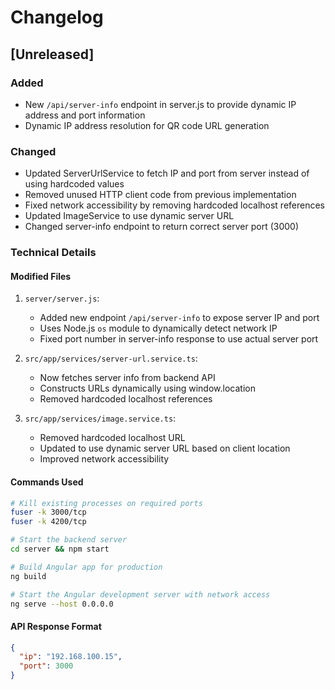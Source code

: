 # Changelog

## [Unreleased]

### Added
- New `/api/server-info` endpoint in server.js to provide dynamic IP address and port information
- Dynamic IP address resolution for QR code URL generation

### Changed
- Updated ServerUrlService to fetch IP and port from server instead of using hardcoded values
- Removed unused HTTP client code from previous implementation
- Fixed network accessibility by removing hardcoded localhost references
- Updated ImageService to use dynamic server URL
- Changed server-info endpoint to return correct server port (3000)

### Technical Details

#### Modified Files
1. `server/server.js`:
   - Added new endpoint `/api/server-info` to expose server IP and port
   - Uses Node.js `os` module to dynamically detect network IP
   - Fixed port number in server-info response to use actual server port

2. `src/app/services/server-url.service.ts`:
   - Now fetches server info from backend API
   - Constructs URLs dynamically using window.location
   - Removed hardcoded localhost references

3. `src/app/services/image.service.ts`:
   - Removed hardcoded localhost URL
   - Updated to use dynamic server URL based on client location
   - Improved network accessibility

#### Commands Used
```bash
# Kill existing processes on required ports
fuser -k 3000/tcp
fuser -k 4200/tcp

# Start the backend server
cd server && npm start

# Build Angular app for production
ng build

# Start the Angular development server with network access
ng serve --host 0.0.0.0
```

#### API Response Format
```json
{
  "ip": "192.168.100.15",
  "port": 3000
}

